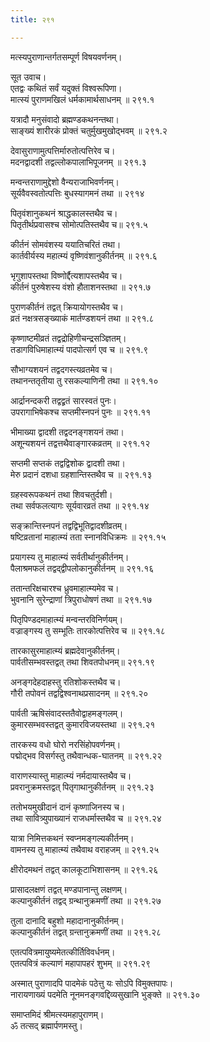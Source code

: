 ```yaml
---
title: २९१

---
```

मत्स्यपुराणान्तर्गतसम्पूर्ण विषयवर्णनम्।  
  
सूत उवाच।  
एतद्वः कथितं सर्वं यदुक्तं विश्वरूपिणा।  
मात्स्यं पुराणमखिलं धर्मकामार्थसाधनम् ॥ २९१.१  
  
यत्रादौ मनुसंवादो ब्रह्मण्डकथनन्तथा।  
साङ्ख्यं शारीरकं प्रोक्तं चतुर्मुखमुखोद्भवम् ॥ २९१.२  
  
देवासुराणामुत्पत्तिर्मारुतोत्पत्तिरेव च।  
मदनद्वादशी तद्वल्लोकपालाभिपूजनम् ॥ २९१.३  
  
मन्वन्तराणामुद्देशो वैन्यराजाभिवर्णनम्।  
सूर्यवैवस्वतोत्पत्तिः बुधस्यागमनं तथा ॥ २९१४  
  
पितृवंशानुकथनं श्राद्धकालस्तथैव च।  
पितृतीर्थप्रवासश्च सोमोत्पतिस्तथैव च॥ २९१.५  
  
कीर्तनं सोमवंशस्य ययातिचरितं तथा।  
कार्तवीर्यस्य महात्म्यं वृष्णिवंशानुकीर्तनम् ॥ २९१.६  
  
भृगुशापस्तथा विष्णोर्द्दैत्यशापस्तथैव च।  
कीर्तनं पुरुषेशस्य वंशो हौताशनस्तथा ॥ २९१.७  
  
पुराणकीर्तनं तद्वत् क्रियायोगस्तथैव च।  
व्रतं नक्षत्रसङ्ख्याकं मार्तण्डशयनं तथा ॥ २९१.८  
  
कृष्णाष्टमीव्रतं तद्वद्रोहिणीचन्द्रसञ्ज्ञितम्।  
तडागविधिमाहात्म्यं पादपोत्सर्ग एव च ॥ २९१.९  
  
सौभाग्यशयनं तद्वदगस्त्यव्रतमेव च।  
तथानन्ततृतीया तु रसकल्याणिनी तथा ॥ २९१.१०  
  
आर्द्रानन्दकरी तद्वद्व्रतं सारस्वतं पुनः।  
उपरागाभिषेकश्च सप्तमीस्नपनं पुनः ॥ २९१.११  
  
भीमाख्या द्वादशी तद्वदनङ्गशयनं तथा।  
अशून्यशयनं तद्वत्तथैवाङ्गारकव्रतम् ॥ २९१.१२  
  
सप्तमी सप्तकं तद्वद्विशोक द्वादशी तथा।  
मेरु प्रदानं दशधा ग्रहशान्तिस्तथैव च ॥ २९१.१३  
  
ग्रहस्वरूपकथनं तथा शिवचतुर्दशी।  
तथा सर्वफलत्यागः सूर्यवारव्रतं तथा ॥ २९१.१४  
  
सङ्क्रान्तिस्नपनं तद्वद्विभूतिद्वादशीव्रतम्।  
षष्टिव्रतानां माहात्म्यं तता स्नानविधिक्रमः ॥ २९१.१५  
  
प्रयागस्य तु माहात्म्यं सर्वतीर्थानुकीर्तनम्।  
पैलाश्रमफलं तद्वद्द्वीपलोकानुकीर्तनम् ॥ २९१.१६  
  
ततान्तरिक्षचारश्च ध्रुवमाहात्म्यमेव च।  
भुवनानि सुरेन्द्राणां त्रिपुराधोषणं तथा ॥ २९१.१७  
  
पितृपिण्डदमाहात्म्यं मन्वन्तरविनिर्णयम्।  
वज्राङ्गस्य तु सम्भूतिः तारकोत्पत्तिरेव च ॥ २९१.१८  
  
तारकासुरमाहात्म्यं ब्रह्मदेवानुकीर्तनम्।  
पार्वतीसम्भवस्तद्वत् तथा शिवतपोधनम्॥ २९१.१९  
  
अनङ्गदेहदाहस्तु रतिशोकस्तथैव च।  
गौरी तपोवनं तद्वद्विश्वनाथप्रसादनम् ॥ २९१.२०  
  
पार्वती ऋषिसंवादस्ततैवोद्वाहमङ्गलम्।  
कुमारसम्भवस्तद्वत् कुमारविजयस्तथा ॥ २९१.२१  
  
तारकस्य वधो घोरो नरसिंहोपवर्णनम्।  
पद्मोद्भव विसर्गस्तु तथैवान्धक-घातनम् ॥ २९१.२२  
  
वाराणस्यास्तु माहात्म्यं नर्मदायास्तथैव च।  
प्रवरानुक्रमस्तद्वत् पितृगाथानुकीर्तनम् ॥ २९१.२३  
  
ततोभयमुखीदानं दानं कृष्णाजिनस्य च।  
तथा सावित्र्युपाख्यानं राजधर्मास्तथैव च ॥ २९१.२४  
  
यात्रा निमित्तकथनं स्वप्नमङ्गल्यकीर्तनम्।  
वामनस्य तु माहात्म्यं तथैवाथ वराहजम् ॥ २९१.२५  
  
क्षीरोदमथनं तद्वत् कालकूटाभिशासनम् ॥ २९१.२६  
  
प्रासादलक्षणं तद्वत् मण्डपानान्तु लक्षणम्।  
कल्पानुकीर्तनं तद्वद् ग्रन्थानुक्रमणीं तथा ॥ २९१.२७  
  
तुला दानादि बहुशो महादानानुकीर्तनम्।  
कल्पानुकीर्तनं तद्वत् ग्रन्तानुक्रमणीं तथा ॥ २९१.२८  
  
एतत्पवित्रमायुष्यमेतत्कीर्तिविवर्धनम्।  
एतत्पवित्रं कल्याणं महापापहरं शुभम् ॥ २९१.२९  
  
अस्मात् पुराणादपि पादमेकं पठेत्तु यः सोऽपि विमुक्तपापः।  
नारायणाख्यं पदमेति नूनमनङ्गवद्दिव्यसुखानि भुङ्क्ते ॥ २९१.३०  
  
समाप्तमिदं श्रीमत्स्यमहापुराणम्।  
ॐ तत्सद् ब्रह्मार्पणमस्तु।